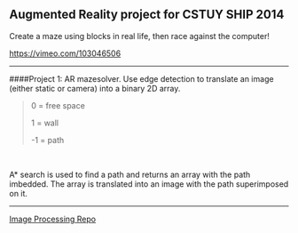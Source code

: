 ## Augmented Reality project for CSTUY SHIP 2014

Create a maze using blocks in real life, then race against the computer!

https://vimeo.com/103046506

----
####Project 1: 
AR mazesolver. Use edge detection to translate an image (either static or camera) into a binary 2D array. 
<br>
  > 0 = free space <p>1 = wall <p> -1 = path
<br>

A* search is used to find a path and returns an array with the path imbedded. The array is translated into an image with the path superimposed on it. 


---

<a href = "https://github.com/Benedict-Bolton/ImageProc"> Image Processing Repo </a>
